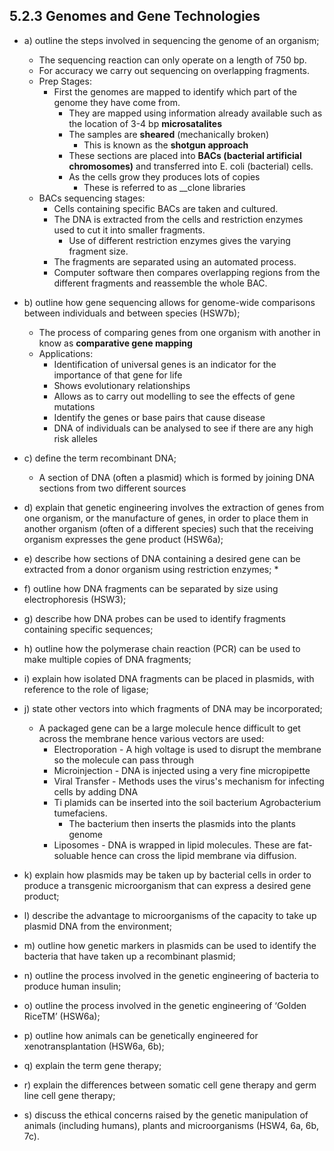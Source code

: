 5.2.3 Genomes and Gene Technologies
---

* a) outline the steps involved in sequencing the genome of an organism;
	* The sequencing reaction can only operate on a length of 750 bp.
	* For accuracy we carry out sequencing on overlapping fragments.
	* Prep Stages:
		* First the genomes are mapped to identify which part of the genome they have come from.
			* They are mapped using information already available such as the location of 3-4 bp __microsatalites__
			* The samples are __sheared__ (mechanically broken)
				* This is known as the __shotgun approach__
			* These sections are placed into __BACs (bacterial artificial chromosomes)__	and transferred into E. coli (bacterial) cells.
			* As the cells grow they produces lots of copies
				* These is referred to as __clone libraries
	* BACs sequencing stages:
		* Cells containing specific BACs are taken and cultured.
		* The DNA is extracted from the cells and restriction enzymes used to cut it into smaller fragments.
			* Use of different restriction enzymes gives the varying fragment size.
		* The fragments are separated using an automated process.
		* Computer software then compares overlapping regions from the different fragments and reassemble the whole BAC.
* b) outline how gene sequencing allows for genome-wide comparisons between individuals and between species (HSW7b);
	* The process of comparing genes from one organism with another in know as __comparative gene mapping__
	* Applications:
		* Identification of universal genes is an indicator for the importance of that gene for life
		* Shows evolutionary relationships
		* Allows as to carry out modelling to see the effects of gene mutations
		* Identify the genes or base pairs that cause disease
		* DNA of individuals can be analysed to see if there are any high risk alleles

* c) define the term recombinant DNA;
	* A section of DNA (often a plasmid) which is formed by joining DNA sections from two different sources

* d) explain that genetic engineering involves the extraction of genes from one organism, or the manufacture of genes, in order to place them in another organism (often of a different species) such that the receiving organism expresses the gene product (HSW6a);

* e) describe how sections of DNA containing a desired gene can be extracted from a donor organism using restriction enzymes;
	*  

* f) outline how DNA fragments can be separated by size using electrophoresis (HSW3);

* g) describe how DNA probes can be used to identify fragments containing specific sequences;

* h) outline how the polymerase chain reaction (PCR) can be used to make multiple copies of DNA fragments;

* i) explain how isolated DNA fragments can be placed in plasmids, with reference to the role of ligase;

* j) state other vectors into which fragments of DNA may be incorporated;
	* A packaged gene can be a large molecule hence difficult to get across the membrane hence various vectors are used:
		* Electroporation - A high voltage is used to disrupt the membrane so the molecule can pass through
		* Microinjection - DNA is injected using a very fine micropipette
		* Viral Transfer - Methods uses the virus's mechanism for infecting cells by adding DNA
		* Ti plamids can be inserted into the soil bacterium Agrobacterium tumefaciens.
			* The bacterium then inserts the plasmids into the plants genome
		* Liposomes - DNA is wrapped in lipid molecules. These are fat-soluable hence can cross the lipid membrane via diffusion.

* k) explain how plasmids may be taken up by bacterial cells in order to produce a transgenic microorganism that can express a desired gene product;

* l) describe the advantage to microorganisms of the capacity to take up plasmid DNA from the environment;

* m) outline how genetic markers in plasmids can be used to identify the bacteria that have taken up a recombinant plasmid;

* n) outline the process involved in the genetic engineering of bacteria to produce human insulin;

* o) outline the process involved in the genetic engineering of ‘Golden RiceTM’ (HSW6a);

* p) outline how animals can be genetically engineered for xenotransplantation (HSW6a, 6b);

* q) explain the term gene therapy;

* r) explain the differences between somatic cell gene therapy and germ line cell gene therapy;

* s) discuss the ethical concerns raised by the genetic manipulation of animals (including humans), plants and microorganisms (HSW4, 6a, 6b, 7c).
